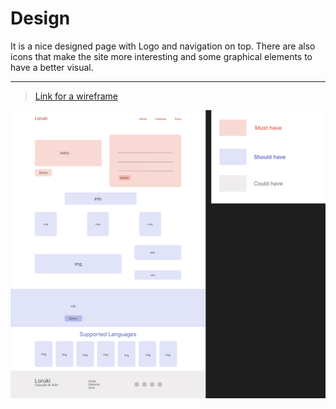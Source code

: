 # Design

It is a nice designed page with Logo and navigation on top. There are also icons
that make the site more interesting and some graphical elements to have a better
visual.

---

> [Link for a wireframe](https://www.figma.com/file/xtHqFXhwpXdMJ0TG7HPhWg/Loruki?node-id=0%3A1&t=A0ktbLKL7Wpj3ZU7-1)

![Wireframe](../wireframe.png)
